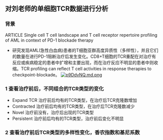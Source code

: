 ## 对刘老师的单细胞TCR数据进行分析

### 背景
ARTICLE
Single cell T cell landscape and T cell receptor repertoire profiling of AML in context of PD-1 blockade therapy

* 研究发现AML(急性白血病)患者的T细胞亚群高度异质性（多样性），并且它们的数量在进行PD-1阻断治疗后发生变化。CD8+T细胞的TCR重配在对治疗有反应或疾病稳定的患者中扩增和主要出现，而在治疗反应不明显的患者中则收缩。TCR profiling can reflect T cell activities in response therapies to checkpoint-blockade。
[![p9DdvNQ.md.png](https://s1.ax1x.com/2023/05/10/p9DdvNQ.md.png)](https://imgse.com/i/p9DdvNQ)








### 1  查看治疗前后，不同组合的TCR类型的变化
* Expand TCR 治疗前后均有的TCR类型，在治疗后TCR克隆数增加
* Contracted 治疗前后均有的TCR类型，在治疗后TCR克隆数减少
* Novel 治疗前没有，治疗后出现的TCR类型
* Persistent 治疗前后均有的TCR类型，治疗前后变化不明显





### 2 查看治疗前后TCR类型的多样性变化，香农指数和基尼系数




